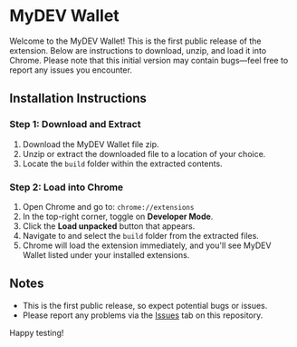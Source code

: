 # MyDEV Wallet

Welcome to the MyDEV Wallet! This is the first public release of the extension. Below are instructions to download, unzip, and load it into Chrome. Please note that this initial version may contain bugs—feel free to report any issues you encounter.

## Installation Instructions

### Step 1: Download and Extract
1. Download the MyDEV Wallet file zip.
2. Unzip or extract the downloaded file to a location of your choice.
3. Locate the `build` folder within the extracted contents.

### Step 2: Load into Chrome
1. Open Chrome and go to: `chrome://extensions`
2. In the top-right corner, toggle on **Developer Mode**.
3. Click the **Load unpacked** button that appears.
4. Navigate to and select the `build` folder from the extracted files.
5. Chrome will load the extension immediately, and you'll see MyDEV Wallet listed under your installed extensions.

## Notes
- This is the first public release, so expect potential bugs or issues.
- Please report any problems via the [Issues](https://github.com/[your-username]/[your-repo]/issues) tab on this repository.

Happy testing!
